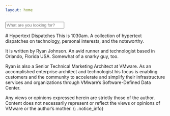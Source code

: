 ```yaml
---
layout: home
---
```

<div id="search-container">
  <form method="get" action="/search" data-search-form>
    <input type="search" name="q" id="q" placeholder="What are you looking for?" data-search-input />
  </form>
</div>
# Hypertext Dispatches
This is 1030am. A collection of hypertext dispatches on technology, personal interests, and the noteworthy.

It is written by Ryan Johnson. An avid runner and technologist based in Orlando, Florida USA. Somewhat of a snarky guy, too.

Ryan is also a Senior Technical Marketing Architect at VMware. As an accomplished enterprise architect and technologist his focus is enabling customers and the community to accelerate and simplify their infrastructure services and organizations through VMware’s Software-Defined Data Center.

Any views or opinions expressed herein are strictly those of the author. Content does not necessarily represent or reflect the views or opinions of VMware or the author’s mother.
{: .notice_info}
